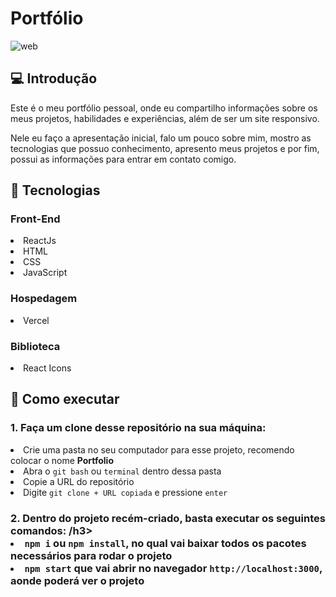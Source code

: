 <h1>Portfólio</h1>

![web](https://user-images.githubusercontent.com/112266976/225007695-180b4adc-f969-4902-b5ca-264e089c21d7.png)

<h2>💻 Introdução</h2>

<p>Este é o meu portfólio pessoal, onde eu compartilho informações sobre os meus projetos, habilidades e experiências, além de ser um site responsivo.</p>
<p>Nele eu faço a apresentação inicial, falo um pouco sobre mim, mostro as tecnologias que possuo conhecimento, apresento meus projetos e por fim, possui as informações para entrar em contato comigo.</p>

<h2>🚀 Tecnologias</h2>
<h3>Front-End</h3>

<li>ReactJs</li>
<li>HTML</li>
<li>CSS</li>
<li>JavaScript</li>

<h3>Hospedagem</h3>

<li>Vercel</li>

<h3>Biblioteca</h3>

<li>React Icons</li>


<h2>📝 Como executar</h2>
<h3>1. Faça um clone desse repositório na sua máquina:</h3>
<li>Crie uma pasta no seu computador para esse projeto, recomendo colocar o nome <b>Portfolio</b></li>
 
<li>Abra o <code>git bash</code> ou <code>terminal</code> dentro dessa pasta</li>
<li>Copie a URL do repositório</li>
<li>Digite <code>git clone + URL copiada</code> e pressione <code>enter</code></li>

<h3>2. Dentro do projeto recém-criado, basta executar os seguintes comandos: ⁣/h3>

<li><code>npm i</code> ou <code>npm install</code>, no qual vai baixar todos os pacotes necessários para rodar o projeto</li>
<li><code>npm start</code> que vai abrir no navegador <code>http://localhost:3000</code>, aonde poderá ver o projeto </li>
